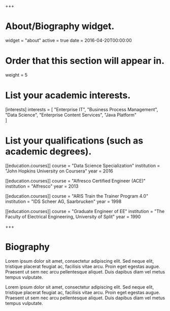 +++
# About/Biography widget.
widget = "about"
active = true
date = 2016-04-20T00:00:00

# Order that this section will appear in.
weight = 5

# List your academic interests.
[interests]
  interests = [
    "Enterprise IT",
    "Business Process Management",
    "Data Science",
    "Enterprise Content Services",
    "Java Platform"   
  ]

# List your qualifications (such as academic degrees).
 [[education.courses]]
  course = "Data Science Specialization"
  institution = "John Hopkins University on Coursera"
  year = 2016

[[education.courses]]
  course = "Alfresco Certified Engineer (ACE)"
  institution = "Alfresco"
  year = 2013 

[[education.courses]]
  course = "ARIS Train the Trainer Program 4.0"
  institution = "IDS Scheer AG, Saarbrucken"
  year = 1998 

[[education.courses]]
  course = "Graduate Engineer of EE"
  institution = "The Faculty of Electrical Engineering, University of Split"
  year = 1990
 
+++

# Biography

Lorem ipsum dolor sit amet, consectetur adipiscing elit. Sed neque elit, tristique placerat feugiat ac, facilisis vitae arcu. Proin eget egestas augue. Praesent ut sem nec arcu pellentesque aliquet. Duis dapibus diam vel metus tempus vulputate. 

Lorem ipsum dolor sit amet, consectetur adipiscing elit. Sed neque elit, tristique placerat feugiat ac, facilisis vitae arcu. Proin eget egestas augue. Praesent ut sem nec arcu pellentesque aliquet. Duis dapibus diam vel metus tempus vulputate. 
